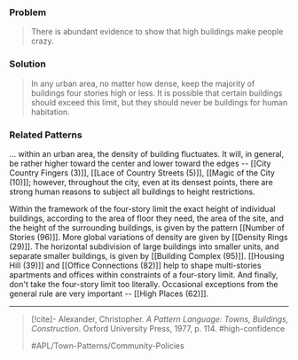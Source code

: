 ### Problem
>There is abundant evidence to show that high buildings make people crazy.

### Solution
>In any urban area, no matter how dense, keep the majority of buildings four stories high or less. It is possible that certain buildings should exceed this limit, but they should never be buildings for human habitation.

### Related Patterns
... within an urban area, the density of building fluctuates. It will, in general, be rather higher toward the center and lower toward the edges -- [[City Country Fingers (3)]], [[Lace of Country Streets (5)]], [[Magic of the City (10)]]; however, throughout the city, even at its densest points, there are strong human reasons to subject all buildings to height restrictions.

Within the framework of the four-story limit the exact height of individual buildings, according to the area of floor they need, the area of the site, and the height of the surrounding buildings, is given by the pattern [[Number of Stories (96)]]. More global variations of density are given by [[Density Rings (29)]]. The horizontal subdivision of large buildings into smaller units, and separate smaller buildings, is given by [[Building Complex (95)]]. [[Housing Hill (39)]] and [[Office Connections (82)]] help to shape multi-stories apartments and offices within constraints of a four-story limit. And finally, don't take the four-story limit too literally. Occasional exceptions from the general rule are very important -- [[High Places (62)]].

---

> [!cite]- Alexander, Christopher. _A Pattern Language: Towns, Buildings, Construction_. Oxford University Press, 1977, p. 114.
> #high-confidence
>
> #APL/Town-Patterns/Community-Policies
